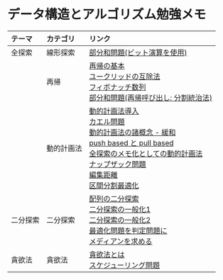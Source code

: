 # データ構造とアルゴリズム勉強メモ

|テーマ|カテゴリ|リンク|
|:---|:---|:---|
|全探索|線形探索|[部分和問題(ビット演算を使用)](full_search/partial_sum.md)|
| |再帰|[再帰の基本](recursion/recursion.md)<br>[ユークリッドの互除法](recursion/euclidean_algorithm.md)<br>[フィボナッチ数列](recursion/fibonacci_sequence.md)<br>[部分和問題(再帰呼び出し: 分割統治法)](recursion/partial_sum.md)|
| |動的計画法|[動的計画法導入](dynamic_programming/introduction.md)<br>[カエル問題](dynamic_programming/frog.md)<br>[動的計画法の諸概念 - 緩和](dynamic_programming/relaxation.md)<br>[push based と pull based](dynamic_programming/pull_or_push_based.md)<br>[全探索のメモ化としての動的計画法](dynamic_programming/memoization.md)<br>[ナップザック問題](dynamic_programming/knapsack.md)<br>[編集距離](dynamic_programming/edit_distance.md)<br>[区間分割最適化](dynamic_programming/division.md)|
|二分探索|二分探索|[配列の二分探索](binary_search/array.md)<br>[二分探索の一般化1](binary_search/generalization1.md)<br>[二分探索の一般化2](binary_search/generalization2.md)<br>[最適化問題を判定問題に](binary_search/generalization_into_judgement.md)<br>[メディアンを求める](binary_search/median.md)|
|貪欲法|貪欲法|[貪欲法とは](greedy/about_greedy.md)<br>[スケジューリング問題](greedy/interval_scheduling.md)|
